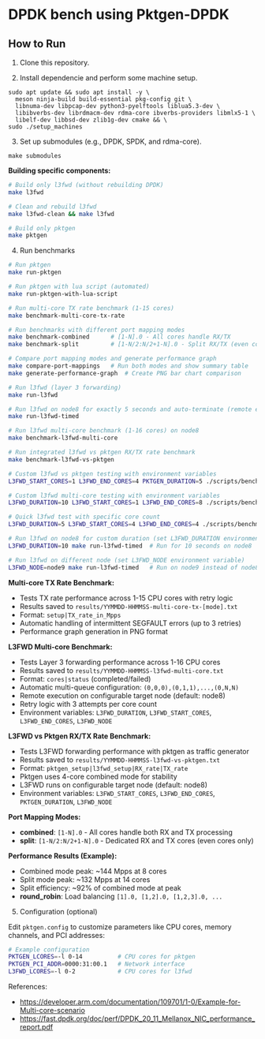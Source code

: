 # DPDK bench using Pktgen-DPDK



## How to Run 

1) Clone this repository.

2) Install dependencie and perform some machine setup.

```
sudo apt update && sudo apt install -y \
  meson ninja-build build-essential pkg-config git \
  libnuma-dev libpcap-dev python3-pyelftools liblua5.3-dev \
  libibverbs-dev librdmacm-dev rdma-core ibverbs-providers libmlx5-1 \
  libelf-dev libbsd-dev zlib1g-dev cmake && \
sudo ./setup_machines
```

3) Set up submodules (e.g., DPDK, SPDK, and rdma-core).

```
make submodules
```

**Building specific components:**
```bash
# Build only l3fwd (without rebuilding DPDK)
make l3fwd

# Clean and rebuild l3fwd
make l3fwd-clean && make l3fwd

# Build only pktgen
make pktgen
```

4) Run benchmarks

```bash
# Run pktgen
make run-pktgen

# Run pktgen with lua script (automated)
make run-pktgen-with-lua-script

# Run multi-core TX rate benchmark (1-15 cores)
make benchmark-multi-core-tx-rate

# Run benchmarks with different port mapping modes
make benchmark-combined      # [1-N].0 - All cores handle RX/TX
make benchmark-split         # [1-N/2:N/2+1-N].0 - Split RX/TX (even cores only)

# Compare port mapping modes and generate performance graph
make compare-port-mappings   # Run both modes and show summary table
make generate-performance-graph  # Create PNG bar chart comparison

# Run l3fwd (layer 3 forwarding)
make run-l3fwd

# Run l3fwd on node8 for exactly 5 seconds and auto-terminate (remote execution)
make run-l3fwd-timed

# Run l3fwd multi-core benchmark (1-16 cores) on node8
make benchmark-l3fwd-multi-core

# Run integrated l3fwd vs pktgen RX/TX rate benchmark  
make benchmark-l3fwd-vs-pktgen

# Custom l3fwd vs pktgen testing with environment variables
L3FWD_START_CORES=1 L3FWD_END_CORES=4 PKTGEN_DURATION=5 ./scripts/benchmark-l3fwd-vs-pktgen.sh

# Custom l3fwd multi-core testing with environment variables
L3FWD_DURATION=10 L3FWD_START_CORES=1 L3FWD_END_CORES=8 ./scripts/benchmark-l3fwd-multi-core.sh

# Quick l3fwd test with specific core count
L3FWD_DURATION=5 L3FWD_START_CORES=4 L3FWD_END_CORES=4 ./scripts/benchmark-l3fwd-multi-core.sh

# Run l3fwd on node8 for custom duration (set L3FWD_DURATION environment variable)
L3FWD_DURATION=10 make run-l3fwd-timed  # Run for 10 seconds on node8

# Run l3fwd on different node (set L3FWD_NODE environment variable)
L3FWD_NODE=node9 make run-l3fwd-timed   # Run on node9 instead of node8
```

**Multi-core TX Rate Benchmark:**
- Tests TX rate performance across 1-15 CPU cores with retry logic
- Results saved to `results/YYMMDD-HHMMSS-multi-core-tx-[mode].txt`
- Format: `setup|TX_rate_in_Mpps`
- Automatic handling of intermittent SEGFAULT errors (up to 3 retries)
- Performance graph generation in PNG format

**L3FWD Multi-core Benchmark:**
- Tests Layer 3 forwarding performance across 1-16 CPU cores
- Results saved to `results/YYMMDD-HHMMSS-l3fwd-multi-core.txt`
- Format: `cores|status` (completed/failed)
- Automatic multi-queue configuration: `(0,0,0),(0,1,1),...,(0,N,N)`
- Remote execution on configurable target node (default: node8)
- Retry logic with 3 attempts per core count
- Environment variables: `L3FWD_DURATION`, `L3FWD_START_CORES`, `L3FWD_END_CORES`, `L3FWD_NODE`

**L3FWD vs Pktgen RX/TX Rate Benchmark:**
- Tests L3FWD forwarding performance with pktgen as traffic generator
- Results saved to `results/YYMMDD-HHMMSS-l3fwd-vs-pktgen.txt`
- Format: `pktgen_setup|l3fwd_setup|RX_rate|TX_rate`
- Pktgen uses 4-core combined mode for stability
- L3FWD runs on configurable target node (default: node8)
- Environment variables: `L3FWD_START_CORES`, `L3FWD_END_CORES`, `PKTGEN_DURATION`, `L3FWD_NODE`

**Port Mapping Modes:**
- **combined**: `[1-N].0` - All cores handle both RX and TX processing
- **split**: `[1-N/2:N/2+1-N].0` - Dedicated RX and TX cores (even cores only)

**Performance Results (Example):**
- Combined mode peak: ~144 Mpps at 8 cores
- Split mode peak: ~132 Mpps at 14 cores  
- Split efficiency: ~92% of combined mode at peak
- **round_robin**: Load balancing `[1].0, [1,2].0, [1,2,3].0, ...`

5) Configuration (optional)

Edit `pktgen.config` to customize parameters like CPU cores, memory channels, and PCI addresses:

```bash
# Example configuration
PKTGEN_LCORES=-l 0-14          # CPU cores for pktgen
PKTGEN_PCI_ADDR=0000:31:00.1   # Network interface
L3FWD_LCORES=-l 0-2            # CPU cores for l3fwd
```


References:
- https://developer.arm.com/documentation/109701/1-0/Example-for-Multi-core-scenario
- https://fast.dpdk.org/doc/perf/DPDK_20_11_Mellanox_NIC_performance_report.pdf
